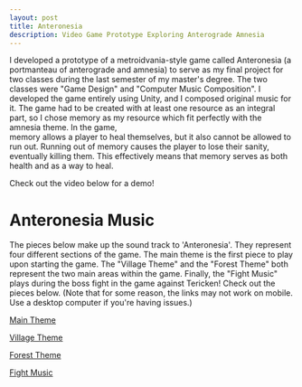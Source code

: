 ```yaml
---
layout: post
title: Anteronesia
description: Video Game Prototype Exploring Anterograde Amnesia
---
```


I developed a prototype of a metroidvania-style game called Anteronesia (a portmanteau of anterograde and amnesia) to serve as my final project for two classes during the last semester of my master's degree. 
The two classes were "Game Design" and "Computer Music Composition". I developed the game entirely using Unity, and I composed original music for it. 
The game had to be created with at least one resource as an integral part, so I chose memory as my resource which fit perfectly with the amnesia theme. In the game,  
memory allows a player to heal themselves, but it also cannot be allowed to run out. Running out of memory causes the player to lose their sanity, eventually killing them. 
This effectively means that memory serves as both health and as a way to heal.				

Check out the video below for a demo!

Anteronesia Music
===
The pieces below make up the sound track to 'Anteronesia'. They represent four different sections of the game. The main theme is the first piece to play upon starting the game. 
The "Village Theme" and the "Forest Theme" both represent the two main areas within the game. Finally, the "Fight Music" plays during the boss fight in the game against Tericken!
Check out the pieces below. (Note that for some reason, the links may not work on mobile. Use a desktop computer if you're having issues.)


[Main Theme](https://soundcloud.com/user-219856532/anteronesia-main-theme)

[Village Theme](https://soundcloud.com/user-219856532/anteronesia-village-theme)

[Forest Theme](https://soundcloud.com/user-219856532/anteronesia-forest-theme)

[Fight Music](https://soundcloud.com/user-219856532/anteronesia-fight-music)
